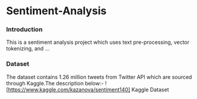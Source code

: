 # Sentiment-Analysis

### Introduction
This is a sentiment analysis project which uses text pre-processing, vector tokenizing, and 
...
### Dataset
The dataset contains 1.26 million tweets from Twitter API which are sourced through Kaggle.The description below:-
  ![https://www.kaggle.com/kazanova/sentiment140] Kaggle Dataset
